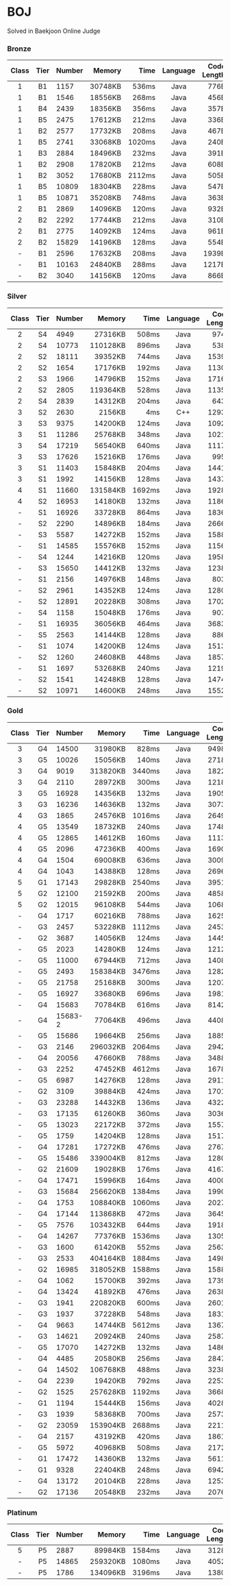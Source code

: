 # BOJ

Solved in Baekjoon Online Judge

### Bronze

| Class | Tier | Number |  Memory |   Time | Language | Code Length |
| :---: | :--: | :----- | ------: | -----: | :------: | ----------: |
|   1   |  B1  | 1157   | 30748KB |  536ms |   Java   |        776B |
|   1   |  B1  | 1546   | 18556KB |  268ms |   Java   |        456B |
|   1   |  B4  | 2439   | 18356KB |  356ms |   Java   |        357B |
|   1   |  B5  | 2475   | 17612KB |  212ms |   Java   |        336B |
|   1   |  B2  | 2577   | 17732KB |  208ms |   Java   |        467B |
|   1   |  B5  | 2741   | 33068KB | 1020ms |   Java   |        240B |
|   1   |  B3  | 2884   | 18496KB |  232ms |   Java   |        391B |
|   1   |  B2  | 2908   | 17820KB |  212ms |   Java   |        608B |
|   1   |  B2  | 3052   | 17680KB | 2112ms |   Java   |        505B |
|   1   |  B5  | 10809  | 18304KB |  228ms |   Java   |        547B |
|   1   |  B5  | 10871  | 35208KB |  748ms |   Java   |        363B |
|   2   |  B1  | 2869   | 14096KB |  120ms |   Java   |        932B |
|   2   |  B2  | 2292   | 17744KB |  212ms |   Java   |        310B |
|   2   |  B1  | 2775   | 14092KB |  124ms |   Java   |        961B |
|   2   |  B2  | 15829  | 14196KB |  128ms |   Java   |        554B |
|   -   |  B1  | 2596   | 17632KB |  208ms |   Java   |       1939B |
|   -   |  B1  | 10163  | 24840KB |  288ms |   Java   |       1217B |
|   -   |  B2  | 3040   | 14156KB |  120ms |   Java   |        866B |

### Silver

| Class | Tier | Number |   Memory |   Time | Language | Code Length |
| :---: | :--: | :----- | -------: | -----: | :------: | ----------: |
|   2   |  S4  | 4949   |  27316KB |  508ms |   Java   |        974B |
|   2   |  S4  | 10773  | 110128KB |  896ms |   Java   |        538B |
|   2   |  S2  | 18111  |  39352KB |  744ms |   Java   |       1539B |
|   2   |  S2  | 1654   |  17176KB |  192ms |   Java   |       1130B |
|   2   |  S3  | 1966   |  14796KB |  152ms |   Java   |       1716B |
|   2   |  S2  | 2805   | 119364KB |  528ms |   Java   |       1135B |
|   2   |  S4  | 2839   |  14312KB |  204ms |   Java   |        643B |
|   3   |  S2  | 2630   |   2156KB |    4ms |   C++    |       1293B |
|   3   |  S3  | 9375   |  14200KB |  124ms |   Java   |       1092B |
|   3   |  S1  | 11286  |  25768KB |  348ms |   Java   |       1021B |
|   3   |  S4  | 17219  |  56540KB |  640ms |   Java   |       1117B |
|   3   |  S3  | 17626  |  15216KB |  176ms |   Java   |        995B |
|   3   |  S1  | 11403  |  15848KB |  204ms |   Java   |       1441B |
|   3   |  S1  | 1992   |  14156KB |  128ms |   Java   |       1437B |
|   4   |  S1  | 11660  | 131584KB | 1692ms |   Java   |       1928B |
|   4   |  S2  | 16953  |  14180KB |  132ms |   Java   |       1186B |
|   -   |  S1  | 16926  |  33728KB |  864ms |   Java   |       1836B |
|   -   |  S2  | 2290   |  14896KB |  184ms |   Java   |       2666B |
|   -   |  S3  | 5587   |  14272KB |  152ms |   Java   |       1588B |
|   -   |  S1  | 14585  |  15576KB |  152ms |   Java   |       1156B |
|   -   |  S4  | 1244   |  14216KB |  120ms |   Java   |       1958B |
|   -   |  S3  | 15650  |  14412KB |  132ms |   Java   |       1238B |
|   -   |  S1  | 2156   |  14976KB |  148ms |   Java   |        803B |
|   -   |  S2  | 2961   |  14352KB |  124ms |   Java   |       1280B |
|   -   |  S2  | 12891  |  20228KB |  308ms |   Java   |       1702B |
|   -   |  S4  | 1158   |  15048KB |  176ms |   Java   |        907B |
|   -   |  S1  | 16935  |  36056KB |  464ms |   Java   |       3683B |
|   -   |  S5  | 2563   |  14144KB |  128ms |   Java   |        886B |
|   -   |  S1  | 1074   |  14200KB |  124ms |   Java   |       1513B |
|   -   |  S2  | 1260   |  24608KB |  448ms |   Java   |       1857B |
|   -   |  S1  | 1697   |  53268KB |  240ms |   Java   |       1219B |
|   -   |  S2  | 1541   |  14248KB |  128ms |   Java   |       1474B |
|   -   |  S2  | 10971  |  14600KB |  248ms |   Java   |       1552B |

### Gold

| Class | Tier | Number  |   Memory |   Time | Language | Code Length |
| :---: | :--: | :------ | -------: | -----: | :------: | ----------: |
|   3   |  G4  | 14500   |  31980KB |  828ms |   Java   |       9498B |
|   3   |  G5  | 10026   |  15056KB |  140ms |   Java   |       2718B |
|   3   |  G4  | 9019    | 313820KB | 3440ms |   Java   |       1822B |
|   3   |  G4  | 2110    |  28972KB |  300ms |   Java   |       1218B |
|   3   |  G5  | 16928   |  14356KB |  132ms |   Java   |       1905B |
|   3   |  G3  | 16236   |  14636KB |  132ms |   Java   |       3073B |
|   4   |  G3  | 1865    |  24576KB | 1016ms |   Java   |       2649B |
|   4   |  G5  | 13549   |  18732KB |  240ms |   Java   |       1748B |
|   4   |  G5  | 12865   |  14612KB |  160ms |   Java   |       1113B |
|   4   |  G5  | 2096    |  47236KB |  400ms |   Java   |       1690B |
|   4   |  G4  | 1504    |  69008KB |  636ms |   Java   |       3009B |
|   4   |  G4  | 1043    |  14388KB |  128ms |   Java   |       2696B |
|   5   |  G1  | 17143   |  29828KB | 2540ms |   Java   |       3951B |
|   5   |  G2  | 12100   |  21592KB |  200ms |   Java   |       4858B |
|   5   |  G2  | 12015   |  96108KB |  544ms |   Java   |       1068B |
|   -   |  G4  | 1717    |  60216KB |  788ms |   Java   |       1625B |
|   -   |  G3  | 2457    |  53228KB | 1112ms |   Java   |       2453B |
|   -   |  G2  | 3687    |  14056KB |  124ms |   Java   |       1445B |
|   -   |  G5  | 2023    |  14280KB |  124ms |   Java   |       1212B |
|   -   |  G5  | 11000   |  67944KB |  712ms |   Java   |       1408B |
|   -   |  G5  | 2493    | 158384KB | 3476ms |   Java   |       1282B |
|   -   |  G5  | 21758   |  25168KB |  300ms |   Java   |       1207B |
|   -   |  G5  | 16927   |  33680KB |  696ms |   Java   |       1981B |
|   -   |  G4  | 15683   |  70784KB |  616ms |   Java   |       8142B |
|   -   |  G4  | 15683-2 |  77064KB |  496ms |   Java   |       4408B |
|   -   |  G5  | 15686   |  19664KB |  256ms |   Java   |       1885B |
|   -   |  G3  | 2146    | 296032KB | 2064ms |   Java   |       2942B |
|   -   |  G4  | 20056   |  47660KB |  788ms |   Java   |       3488B |
|   -   |  G3  | 2252    |  47452KB | 4612ms |   Java   |       1678B |
|   -   |  G5  | 6987    |  14276KB |  128ms |   Java   |       2911B |
|   -   |  G2  | 3109    |  39884KB |  424ms |   Java   |       1701B |
|   -   |  G3  | 23288   |  14432KB |  136ms |   Java   |       4322B |
|   -   |  G3  | 17135   |  61260KB |  360ms |   Java   |       3036B |
|   -   |  G5  | 13023   |  22172KB |  372ms |   Java   |       1557B |
|   -   |  G5  | 1759    |  14204KB |  128ms |   Java   |       1517B |
|   -   |  G4  | 17281   |  17272KB |  476ms |   Java   |       2767B |
|   -   |  G5  | 15486   | 339004KB |  812ms |   Java   |       1280B |
|   -   |  G2  | 21609   |  19028KB |  176ms |   Java   |       4167B |
|   -   |  G4  | 17471   |  15996KB |  164ms |   Java   |       4000B |
|   -   |  G3  | 15684   | 256620KB | 1384ms |   Java   |       1990B |
|   -   |  G4  | 1753    | 108840KB | 1060ms |   Java   |       2027B |
|   -   |  G4  | 17144   | 113868KB |  472ms |   Java   |       3645B |
|   -   |  G5  | 7576    | 103432KB |  644ms |   Java   |       1918B |
|   -   |  G4  | 14267   |  77376KB | 1536ms |   Java   |       1305B |
|   -   |  G3  | 1600    |  61420KB |  552ms |   Java   |       2563B |
|   -   |  G3  | 2533    | 404164KB | 1884ms |   Java   |       1498B |
|   -   |  G2  | 16985   | 318052KB | 1588ms |   Java   |       1588B |
|   -   |  G4  | 1062    |  15700KB |  392ms |   Java   |       1739B |
|   -   |  G4  | 13424   |  41892KB |  476ms |   Java   |       2638B |
|   -   |  G3  | 1941    | 220820KB |  600ms |   Java   |       2601B |
|   -   |  G3  | 1937    |  37228KB |  548ms |   Java   |       1831B |
|   -   |  G4  | 9663    |  14744KB | 5612ms |   Java   |       1367B |
|   -   |  G3  | 14621   |  20924KB |  240ms |   Java   |       2587B |
|   -   |  G5  | 17070   |  14272KB |  132ms |   Java   |       1486B |
|   -   |  G4  | 4485    |  20580KB |  256ms |   Java   |       2847B |
|   -   |  G4  | 14502   | 106768KB |  488ms |   Java   |       3238B |
|   -   |  G4  | 2239    |  19420KB |  792ms |   Java   |       2253B |
|   -   |  G2  | 1525    | 257628KB | 1192ms |   Java   |       3668B |
|   -   |  G1  | 1194    |  15444KB |  156ms |   Java   |       4028B |
|   -   |  G3  | 1939    |  58368KB |  700ms |   Java   |       2573B |
|   -   |  G2  | 23059   | 153904KB | 2688ms |   Java   |       2211B |
|   -   |  G4  | 2157    |  43192KB |  420ms |   Java   |       1861B |
|   -   |  G5  | 5972    |  40968KB |  508ms |   Java   |       2172B |
|   -   |  G1  | 17472   |  14360KB |  132ms |   Java   |       5611B |
|   -   |  G1  | 9328    |  22404KB |  248ms |   Java   |       6942B |
|   -   |  G4  | 13172   |  20104KB |  228ms |   Java   |       1253B |
|   -   |  G2  | 17136   |  20548KB |  232ms |   Java   |       2076B |

### Platinum

| Class | Tier | Number |   Memory |   Time | Language | Code Length |
| :---: | :--: | :----- | -------: | -----: | :------: | ----------: |
|   5   |  P5  | 2887   |  89984KB | 1584ms |   Java   |       3128B |
|   -   |  P5  | 14865  | 259320KB | 1080ms |   Java   |       4052B |
|   -   |  P5  | 1786   | 134096KB | 3196ms |   Java   |       1380B |
